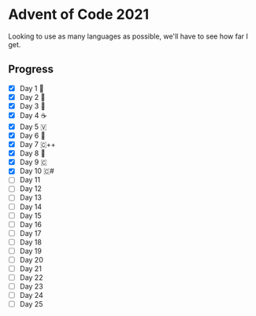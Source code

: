 # Advent of Code 2021
Looking to use as many languages as possible, we'll have to see how far I get.
<br>

## Progress
- [x] Day 1 🐍
- [x] Day 2 🐹
- [x] Day 3 🦀
- [x] Day 4 ☕
- [x] Day 5 🇻
- [x] Day 6 💎
- [x] Day 7 🇨++
- [x] Day 8 📜
- [x] Day 9 🇨
- [x] Day 10 🇨#
- [ ] Day 11
- [ ] Day 12
- [ ] Day 13
- [ ] Day 14
- [ ] Day 15
- [ ] Day 16
- [ ] Day 17
- [ ] Day 18
- [ ] Day 19
- [ ] Day 20
- [ ] Day 21
- [ ] Day 22
- [ ] Day 23
- [ ] Day 24
- [ ] Day 25
